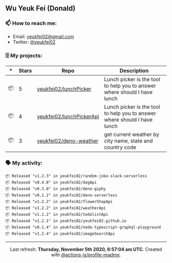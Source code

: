 ## Wu Yeuk Fei (Donald)

### 📫 How to reach me:

- Email: [yeukfei02@gmail.com](yeukfei02@gmail.com)
- Twitter: [@yeukfei02](https://twitter.com/yeukfei02)

### 🗄 My projects:

|*|Stars|Repo|Description|
|---|---|---|---|
| 📦 | 5 | [yeukfei02/lunchPicker](https://github.com/yeukfei02/lunchPicker) | Lunch picker is the tool to help you to answer where should I have lunch |
| 📦 | 4 | [yeukfei02/lunchPickerApi](https://github.com/yeukfei02/lunchPickerApi) | Lunch picker is the tool to help you to answer where should I have lunch |
| 📦 | 3 | [yeukfei02/deno-weather](https://github.com/yeukfei02/deno-weather) | get current weather by city name, state and country code |

### 🗣 My activity:

```
📦 Released "v1.2.3" in yeukfei02/random-joke-slack-serverless
📦 Released "v0.4.0" in yeukfei02/dogApi
📦 Released "v0.3.0" in yeukfei02/deno-giphy
📦 Released "v0.1.2" in yeukfei02/deno-serverless
📦 Released "v1.2.2" in yeukfei02/flowerShopApi
📦 Released "v1.2.2" in yeukfei02/weatherApi
📦 Released "v1.1.2" in yeukfei02/todolistApi
📦 Released "v1.2.1" in yeukfei02/yeukfei02.github.io
📦 Released "v0.1.4" in yeukfei02/node-typescript-graphql-playground
📦 Released "v1.2.4" in yeukfei02/imageSearchApi
```

<!-- <img src="https://github-readme-stats.vercel.app/api?username=yeukfei02&show_icons=true&count_private=true&theme=radical" />

<img src="https://github-readme-stats.vercel.app/api/top-langs/?username=yeukfei02&theme=radical" /> -->

---

<p align="center">Last refresh: <b>Thursday, November 5th 2020, 6:57:04 am UTC</b>. Created with <a href=https://github.com/marketplace/actions/profile-readme>@actions-js/profile-readme</a>.</p>
